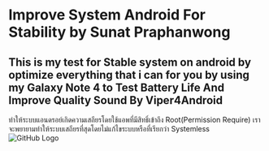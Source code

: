 ﻿# Improve System Android For Stability by Sunat Praphanwong
This is my test for Stable system on android by optimize everything that i can for you by using my Galaxy Note 4 to Test Battery Life And Improve Quality Sound By Viper4Android 
-----------------------------------------------------------------------------------------------
ทำให้ระบบแอนดรอย์เกิดความเสถียรโดยใช้แอพที่มีสิทธิ์เข้าถึง Root(Permission Require) เราจะพยายามทำให้ระบบเสถียรที่สุดโดยไม่แก้ไขระบบหรือที่เรียกว่า Systemless	
![GitHub Logo](images/SNP.png)
